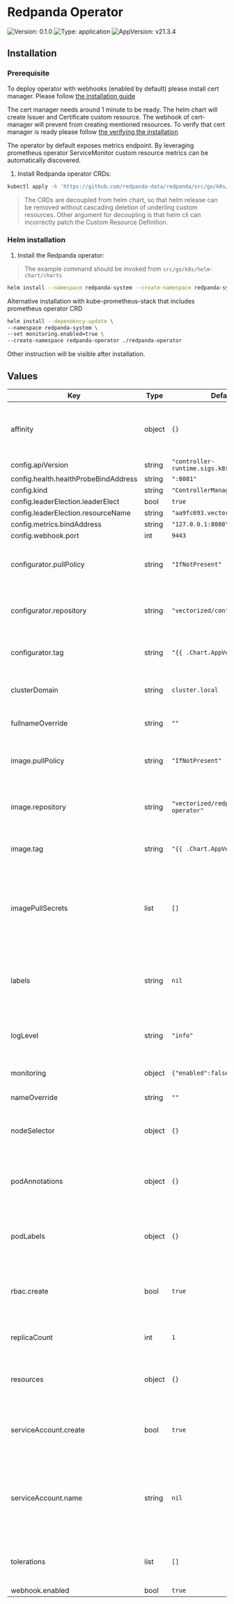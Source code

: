 # Redpanda Operator

![Version: 0.1.0](https://img.shields.io/badge/Version-0.1.0-informational?style=flat-square) ![Type: application](https://img.shields.io/badge/Type-application-informational?style=flat-square) ![AppVersion: v21.3.4](https://img.shields.io/badge/AppVersion-v21.3.4-informational?style=flat-square)

## Installation

### Prerequisite

To deploy operator with webhooks (enabled by default) please install
cert manager. Please follow
[the installation guide](https://cert-manager.io/docs/installation/)

The cert manager needs around 1 minute to be ready. The helm chart
will create Issuer and Certificate custom resource. The
webhook of cert-manager will prevent from creating mentioned
resources. To verify that cert manager is ready please follow
[the verifying the installation](https://cert-manager.io/docs/installation/kubernetes/#verifying-the-installation)

The operator by default exposes metrics endpoint. By leveraging prometheus
operator ServiceMonitor custom resource metrics can be automatically
discovered.

1. Install Redpanda operator CRDs:

```sh
kubectl apply -k 'https://github.com/redpanda-data/redpanda/src/go/k8s/config/crd?ref=v21.3.4'
```

> The CRDs are decoupled from helm chart, so that helm release can be
> removed without cascading deletion of underling custom resources.
> Other argument for decoupling is that helm cli can incorrectly
> patch the Custom Resource Definition.

### Helm installation

1. Install the Redpanda operator:

> The example command should be invoked from `src/go/k8s/helm-chart/charts`

```sh
helm install --namespace redpanda-system --create-namespace redpanda-system ./redpanda-operator
```

Alternative installation with kube-prometheus-stack that includes prometheus operator CRD
```sh
helm install --dependency-update \
--namespace redpanda-system \
--set monitoring.enabled=true \
--create-namespace redpanda-operator ./redpanda-operator
```

Other instruction will be visible after installation.

## Values

| Key | Type | Default | Description |
|-----|------|---------|-------------|
| affinity | object | `{}` | Allows to specify affinity for Redpanda Operator PODs |
| config.apiVersion | string | `"controller-runtime.sigs.k8s.io/v1alpha1"` |  |
| config.health.healthProbeBindAddress | string | `":8081"` |  |
| config.kind | string | `"ControllerManagerConfig"` |  |
| config.leaderElection.leaderElect | bool | `true` |  |
| config.leaderElection.resourceName | string | `"aa9fc693.vectorized.io"` |  |
| config.metrics.bindAddress | string | `"127.0.0.1:8080"` |  |
| config.webhook.port | int | `9443` |  |
| configurator.pullPolicy | string | `"IfNotPresent"` | Define the pullPolicy for Redpanda configurator image |
| configurator.repository | string | `"vectorized/configurator"` | Repository that Redpanda configurator image is available |
| configurator.tag | string | `"{{ .Chart.AppVersion }}"` | Define the Redpanda configurator container tag |
| clusterDomain | string | `cluster.local` | Defines Kubernetes Cluster Domain |
| fullnameOverride | string | `""` | Override the fully qualified app name |
| image.pullPolicy | string | `"IfNotPresent"` | Define the pullPolicy for Redpanda Operator image |
| image.repository | string | `"vectorized/redpanda-operator"` | Repository that Redpanda Operator image is available |
| image.tag | string | `"{{ .Chart.AppVersion }}"` | Define the Redpanda Operator container tag |
| imagePullSecrets | list | `[]` | Redpanda Operator container registry pullSecret (ex: specify docker registry credentials) |
| labels | string | `nil` | Allows to assign labels to the resources created by this helm chart |
| logLevel | string | `"info"` | Set Redpanda Operator log level (debug, info, error, panic, fatal) |
| monitoring | object | `{"enabled":false}` | Add service monitor to the deployment |
| nameOverride | string | `""` | Override name of app |
| nodeSelector | object | `{}` | Allows to schedule Redpanda Operator on specific nodes |
| podAnnotations | object | `{}` | Allows setting additional annotations for Redpanda Operator PODs |
| podLabels | object | `{}` | Allows setting additional labels for for Redpanda Operator PODs |
| rbac.create | bool | `true` | Specifies whether the RBAC resources should be created |
| replicaCount | int | `1` | Number of instances of Redpanda Operator |
| resources | object | `{}` | Set resources requests/limits for Redpanda Operator PODs |
| serviceAccount.create | bool | `true` | Specifies whether a service account should be created |
| serviceAccount.name | string | `nil` | The name of the service account to use. If not set name is generated using the fullname template |
| tolerations | list | `[]` | Allows to schedule Redpanda Operator on tainted nodes |
| webhook.enabled | bool | `true` |  |
